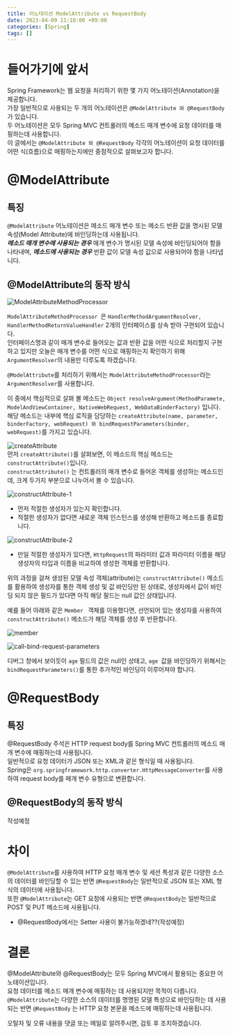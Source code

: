 ```yaml
---
title: 어노테이션 ModelAttribute vs RequestBody
date: 2023-04-09 11:10:00 +09:00
categories: [Spring]
tags: []
---
```


# 들어가기에 앞서

Spring Framework는 웹 요청을 처리하기 위한 몇 가지 어노테이션(Annotation)을 제공합니다.  
가장 일반적으로 사용되는 두 개의 어노테이션은 ``` @ModelAttribute 와 @RequestBody ```가 있습니다.  
두 어노테이션은 모두 Spring MVC 컨트롤러의 메소드 매개 변수에 요청 데이터를 매핑하는데 사용합니다.  
이 글에서는 ``` @ModelAttribute 와 @RequestBody ``` 각각의 어노테이션이 요청 데이터를 어떤 식(흐름)으로 매핑하는지에만 중점적으로 살펴보고자 합니다.

# @ModelAttribute

## 특징

``` @ModelAttribute ``` 어노테이션은 메소드 매개 변수 또는 메소드 반환 값을 명시된 모델 속성(Model Attribute)에 바인딩하는데 사용됩니다.   
***메소드 매개 변수에 사용되는 경우*** 매개 변수가 명시된 모델 속성에 바인딩되어야 함을 나타내며, ***메소드에 사용되는 경우*** 반환 값이 모델 속성 값으로 사용되어야 함을 나타냅니다.

## @ModelAttribute의 동작 방식

![ModelAttributeMethodProcessor](/assets/img/argument/model-attribute-method-processor.png)

``` ModelAttributeMethodProcessor  ```은 ``` HandlerMethodArgumentResolver, HandlerMethodReturnValueHandler ``` 2개의 인터페이스를 상속 받아 구현되어 있습니다.  
인터페이스명과 같이 매개 변수로 들어오는 값과 반환 값을 어떤 식으로 처리할지 구현하고 있지만 오늘은 매개 변수를 어떤 식으로 매핑하는지 확인하기 위해 ``` ArgumentResolver ```의 내용만 다루도록 하겠습니다.

``` @ModelAttribute ```를 처리하기 위해서는 ``` ModelAttributeMethodProcessor ```라는 ``` ArgumentResolver ```를 사용합니다.

이 중에서 핵심적으로 살펴 볼 메소드는 ``` Object resolveArgument(MethodParamete, ModelAndViewContainer, NativeWebRequest, WebDataBinderFactory) ``` 입니다.  
해당 메소드는 내부에 핵심 로직을 담당하는 ``` createAttribute(name, parameter, binderFactory, webRequest) 와 bindRequestParameters(binder, webRequest) ```를 가지고 있습니다.

![createAttribute](/assets/img/argument/create-attribute.png)   
먼저 ``` createAttribute() ```를 살펴보면, 이 메소드의 핵심 메소드는 ``` constructAttribute() ```입니다.  
``` constructAttribute() ``` 는 컨트롤러의 매개 변수로 들어온 객체를 생성하는 메소드인데, 크게 두가지 부분으로 나누어서 볼 수 있습니다.

![constructAttribute-1](/assets/img/argument/construct-attribute-1.png)

- 먼저 적절한 생성자가 있는지 확인합니다.
- 적절한 생성자가 없다면 새로운 객체 인스턴스를 생성해 반환하고 메소드를 종료합니다.

![constructAttribute-2](/assets/img/argument/construct-attribute-2.png)

- 만일 적절한 생성자가 있다면, ``` HttpRequest ```의 파라미터 값과 파라미터 이름을 해당 생성자의 타입과 이름을 비교하여 생성한 객체를 반환합니다.

위의 과정을 걸쳐 생성된 모델 속성 객체(attribute)는 ``` constructAttribute() ``` 메소드를 활용하여 생성자를 통한 객체 생성 및 값 바인딩만 된 상태로, 생성자에서 값이 바인딩 되지 않은 필드가 있다면 아직 해당 필드는 null 값인 상태입니다.  

예를 들어 아래와 같은 ```Member ``` 객체를 이용했다면, 선언되어 있는 생성자를 사용하여 ``` constructAttribute() ``` 메소드가 해당 객체를 생성 후 반환합니다.    

![member](/assets/img/argument/member.png)

![call-bind-request-parameters](/assets/img/argument/call-bind-request-parameters.png)

디버그 창에서 보이듯이 ``` age ``` 필드의 값은 null인 상태고, ```age ```값을  바인딩하기 위해서는 ``` bindRequestParameters() ```를 통한 추가적인 바인딩이 이루어져야 합니다.


# @RequestBody

## 특징

@RequestBody 주석은 HTTP request body를 Spring MVC 컨트롤러의 메소드 매개 변수에 매핑하는데 사용됩니다.  
일반적으로 요청 데이터가 JSON 또는 XML과 같은 형식일 때 사용됩니다.  
Spring은 ``` org.springframework.http.converter.HttpMessageConverter ```를 사용하여 request body를 매개 변수 유형으로 변환합니다.

## @RequestBody의 동작 방식
작성예정

# 차이

``` @ModelAttribute ```를 사용하여 HTTP 요청 매개 변수 및 세션 특성과 같은 다양한 소스의 데이터를 바인딩할 수 있는 반면 ``` @RequestBody ```는 일반적으로 JSON 또는 XML 형식의 데이터에 사용됩니다.  
또한 ``` @ModelAttribute ```는 GET 요청에 사용되는 반면 ``` @RequestBody ```는 일반적으로 POST 및 PUT 메소드에 사용됩니다.
- @RequestBody에서는 Setter 사용이 불가능하겠네??(작성예정)

# 결론

@ModelAttribute와 @RequestBody는 모두 Spring MVC에서 활용되는 중요한 어노테이션입니다.  
요청 데이터를 메소드 매개 변수에 매핑하는 데 사용되지만 목적이 다릅니다.  
``` @ModelAttribute ```는 다양한 소스의 데이터를 명명된 모델 특성으로 바인딩하는 데 사용되는 반면 ``` @RequestBody ``` 는 HTTP 요청 본문을 메소드에 매핑하는데 사용됩니다.  

오탈자 및 오류 내용을 댓글 또는 메일로 알려주시면, 검토 후 조치하겠습니다.
